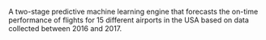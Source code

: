 A two-stage predictive machine learning engine that forecasts the on-time performance of flights for 15 different airports in the USA based on data collected between 2016 and 2017.

